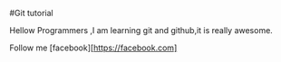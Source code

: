 #Git tutorial 

Hellow Programmers ,I am learning git and github,it is really awesome.

Follow me [facebook][https://facebook.com]
